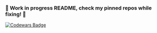 ### 🚧 Work in progress README, check my pinned repos while fixing! 🚧
[![Codewars Badge](https://www.codewars.com/users/alesbe/badges/large)](https://www.codewars.com/users/alesbe)
<!--
**alesbe/alesbe** is a ✨ _special_ ✨ repository because its `README.md` (this file) appears on your GitHub profile.

Here are some ideas to get you started:

- 🔭 I’m currently working on ...
- 🌱 I’m currently learning ...
- 👯 I’m looking to collaborate on ...
- 🤔 I’m looking for help with ...
- 💬 Ask me about ...
- 📫 How to reach me: ...
- 😄 Pronouns: ...
- ⚡ Fun fact: ...
-->
